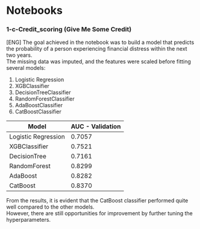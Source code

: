# Notebooks
### 1-c-Credit_scoring (Give Me Some Credit)
[ENG] The goal achieved in the notebook was to build a model that predicts   
the probability of a person experiencing financial distress within the next two years.  
The missing data was imputed, and the features were scaled before fitting several models:
1. Logistic Regression
2. XGBClassifier
3. DecisionTreeClassifier
4. RandomForestClassifier
5. AdaBoostClassifier
6. CatBoostClassifier

| Model               | AUC - Validation |
|---------------------|------------------|
| Logistic Regression | 0.7057           |
| XGBClassifier       | 0.7521           |
| DecisionTree        | 0.7161           |
| RandomForest        | 0.8299           |
| AdaBoost            | 0.8282           |
| CatBoost            | 0.8370           |


From the results, it is evident that the CatBoost classifier performed quite well compared to the other models.  
However, there are still opportunities for improvement by further tuning the hyperparameters. 

